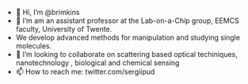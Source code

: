 - 👋 Hi, I’m @brimkins
- 👀 I’m am an assistant professor at the Lab-on-a-Chip group, EEMCS faculty, University of Twente. 
- We develop advanced methods for manipulation and studying single molecules.
- 💞️ I’m looking to collaborate on scattering based optical techiniques, nanotechnology , biological and chemical sensing
- 📫 How to reach me: twitter.com/sergiipud


<!---
brimkins/brimkins is a ✨ special ✨ repository because its `README.md` (this file) appears on your GitHub profile.
You can click the Preview link to take a look at your changes.
--->
